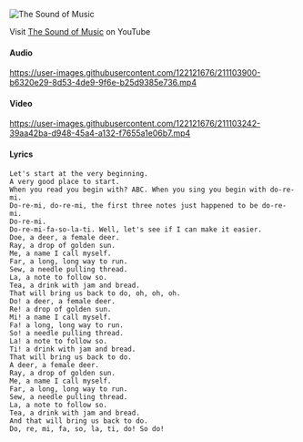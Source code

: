 ![The Sound of Music](visual/Screenshot%202023-01-07%20at%2004.55.12.png)

Visit [The Sound of Music](https://www.youtube.com/watch?v=drnBMAEA3AM) on YouTube
#### Audio
https://user-images.githubusercontent.com/122121676/211103900-b6320e29-8d53-4de9-9f6e-b25d9385e736.mp4
#### Video
https://user-images.githubusercontent.com/122121676/211103242-39aa42ba-d948-45a4-a132-f7655a1e06b7.mp4
#### Lyrics
```
Let's start at the very beginning.
A very good place to start.
When you read you begin with? ABC. When you sing you begin with do-re-mi.
Do-re-mi, do-re-mi, the first three notes just happened to be do-re-mi.
Do-re-mi.
Do-re-mi-fa-so-la-ti. Well, let's see if I can make it easier.
Doe, a deer, a female deer.
Ray, a drop of golden sun.
Me, a name I call myself.
Far, a long, long way to run.
Sew, a needle pulling thread.
La, a note to follow so.
Tea, a drink with jam and bread.
That will bring us back to do, oh, oh, oh.
Do! a deer, a female deer.
Re! a drop of golden sun.
Mi! a name I call myself.
Fa! a long, long way to run.
So! a needle pulling thread.
La! a note to follow so.
Ti! a drink with jam and bread.
That will bring us back to do.
A deer, a female deer.
Ray, a drop of golden sun.
Me, a name I call myself.
Far, a long, long way to run.
Sew, a needle pulling thread.
La, a note to follow so.
Tea, a drink with jam and bread.
And that will bring us back to do.
Do, re, mi, fa, so, la, ti, do! So do!
```
